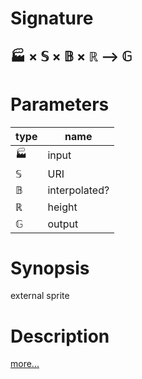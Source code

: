 # Signature
## 🏭 × 𝕊 × 𝔹 × ℝ ⟶ 𝔾

# Parameters

| type | name |
|------|------|
|🏭|input|
|𝕊|URI|
|𝔹|interpolated?|
|ℝ|height|
|𝔾|output|

# Synopsis
external sprite

# Description

[more...](https://en.wikipedia.org/wiki/Sprite_(computer_graphics))